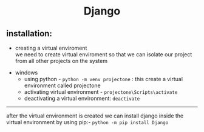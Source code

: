 <h1 align="center">Django</h1>

## installation:
* creating a virtual enviroment<br>
we need to create virtual enviroment so that we can isolate our project from all other projects on the system
- windows
    * using python -
    `python -m venv projectone` : this create a virtual environment called projectone
    * activating virtual environment -
        `projectone\Scripts\activate`
    * deactivating a virtual environment: `deactivate`
<hr>

after the virtual environment is created we can install django inside the virtual environment by using pip:- 
`python -m pip install Django`